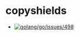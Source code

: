 # copyshields

-	[![golang/go/issues/498](https://github-shields.com/github/golang/go/issues/498.svg)](https://github-shields.com/github/golang/go/issues/498)
